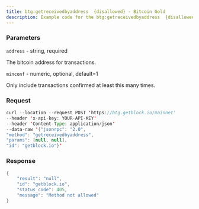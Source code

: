 ```yaml
---
title: btg:getreceivedbyaddress  {disallowed} - Bitcoin Gold
description: Example code for the btg:getreceivedbyaddress  {disallowed} json-rpc method. Сomplete guide on how to use btg:getreceivedbyaddress  {disallowed} json-rpc in GetBlock.io Web3 documentation.
---
```


### Parameters


`address` - string, required

The bitcoin address for transactions.

`minconf` - numeric, optional, default=1

Only include transactions confirmed at least this many times.

### Request

``` java
curl --location --request POST 'https://btg.getblock.io/mainnet' 
--header 'x-api-key: YOUR-API-KEY' 
--header 'Content-Type: application/json' 
--data-raw '{"jsonrpc": "2.0",
"method": "getreceivedbyaddress",
"params": [null, null],
"id": "getblock.io"}'
```

###  Response

``` java
{
    "result": "null",
    "id": "getblock.io",
    "status_code": 405,
    "message": "Method not allowed"
}
```


